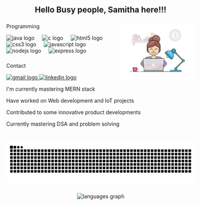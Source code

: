 <h2 align="center">Hello Busy people, Samitha here!!!</h2>

###

<img align="right" height="150" src= "https://github.com/Samitha-A/Samitha-A/blob/main/image_processing20191012-4183-vmsbyp.gif" />

###

<div align="left">
  <p>Programming</p>
  <img src="https://cdn.jsdelivr.net/gh/devicons/devicon/icons/java/java-original.svg" height="30" alt="java logo"  />
  <img width="12" />
  <img src="https://cdn.jsdelivr.net/gh/devicons/devicon/icons/c/c-original.svg" height="30" alt="c logo"  />
  <img width="12" />
  <img src="https://cdn.jsdelivr.net/gh/devicons/devicon/icons/html5/html5-original.svg" height="30" alt="html5 logo"  />
  <img width="12" />
  <img src="https://cdn.jsdelivr.net/gh/devicons/devicon/icons/css3/css3-original.svg" height="30" alt="css3 logo"  />
  <img width="12" />
  <img src="https://cdn.jsdelivr.net/gh/devicons/devicon/icons/javascript/javascript-original.svg" height="30" alt="javascript logo"  />
  <img width="12" />
  <img src="https://cdn.jsdelivr.net/gh/devicons/devicon/icons/nodejs/nodejs-original.svg" height="30" alt="nodejs logo"  />
  <img width="12" />
  <img src="https://cdn.jsdelivr.net/gh/devicons/devicon/icons/express/express-original.svg" height="30" alt="express logo"  />
</div>

###

<div align="left">
  <p>Contact</p>
  <a href="samithaa.amutharajan@gmail.com" target="_blank">
    <img src="https://img.shields.io/static/v1?message=Gmail&logo=gmail&label=&color=D14836&logoColor=white&labelColor=&style=for-the-badge" height="35" alt="gmail logo"  />
  </a>
  <a href="https://www.linkedin.com/in/samitha-amutharajan-bb4b90261/" target="_blank">
    <img src="https://img.shields.io/static/v1?message=LinkedIn&logo=linkedin&label=&color=0077B5&logoColor=white&labelColor=&style=for-the-badge" height="35" alt="linkedin logo"  />
  </a>
</div>

<p>I'm currently mastering MERN stack</p>
<p>Have worked on Web development and IoT projects</p>
<p>Contributed to some innovative product developments</p>
<p>Currently mastering DSA and problem solving</p>

###

<br clear="both">

<img src="https://raw.githubusercontent.com/Samitha-A/Samitha-A/output/snake.svg" alt="Snake animation" />

###

<div align="center">
  
  <img src="https://github-readme-stats.vercel.app/api/top-langs?username=Samitha-A&locale=en&hide_title=false&layout=compact&card_width=320&langs_count=5&theme=dracula&hide_border=false&order=2" height="150" alt="languages graph"  />
</div>

###
